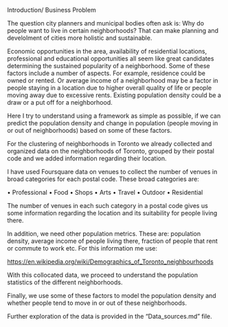 Introduction/ Business Problem

The question city planners and municipal bodies often ask is: Why do people want to live in certain neighborhoods? That can make planning and develolment of cities more holistic and sustainable. 

Economic opportunities in the area, availability of residential locations, professional and educational opportunities all seem like great candidates determining the sustained popularity of a neighborhood. Some of these factors include a number of aspects. For example, residence could be owned or rented. Or average income of a neighborhood may be a factor in people staying in a location due to higher overall quality of life or people moving away due to excessive rents. Existing population density could be a draw or a put off for a neighborhood. 

Here I try to understand using a framework as simple as possible, if we can predict the population density and change in population (people moving in or out of neighborhoods) based on some of these factors.

For the clustering of neighborhoods in Toronto we already collected and organized data on the neighborhoods of Toronto, grouped by their postal code and we added information regarding their location.

I have used Foursquare data on venues to collect the number of venues in broad categories for each postal code. These broad categories are:

•    Professional
•    Food
•    Shops
•    Arts
•    Travel
•    Outdoor
•    Residential
       
The number of venues in each such category in a postal code gives us some information regarding the location and its suitability for people living there.

In addition, we need other population metrics. These are: population density, average income of people living there, fraction of people that rent or commute to work etc. For this information me use:

https://en.wikipedia.org/wiki/Demographics_of_Toronto_neighbourhoods


With this collocated data, we proceed to understand the population statistics of the different neighborhoods.

Finally, we use some of these factors to model the population density and whether people tend to move in or out of these neighborhoods.

Further exploration of the data is provided in the “Data_sources.md” file.


